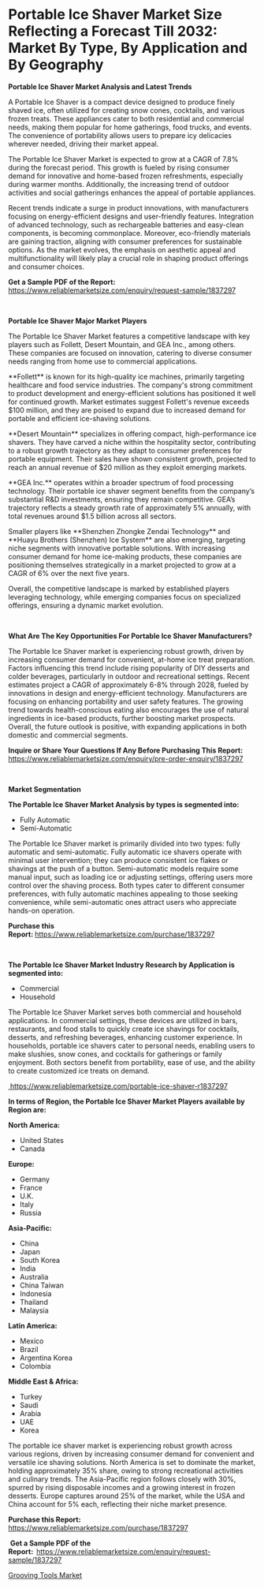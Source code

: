 <p><h1>Portable Ice Shaver Market Size Reflecting a Forecast Till 2032: Market By Type, By Application and By Geography</h1></p><p><strong>Portable Ice Shaver Market Analysis and Latest Trends</strong></p>
<p><p>A Portable Ice Shaver is a compact device designed to produce finely shaved ice, often utilized for creating snow cones, cocktails, and various frozen treats. These appliances cater to both residential and commercial needs, making them popular for home gatherings, food trucks, and events. The convenience of portability allows users to prepare icy delicacies wherever needed, driving their market appeal.</p><p>The Portable Ice Shaver Market is expected to grow at a CAGR of 7.8% during the forecast period. This growth is fueled by rising consumer demand for innovative and home-based frozen refreshments, especially during warmer months. Additionally, the increasing trend of outdoor activities and social gatherings enhances the appeal of portable appliances. </p><p>Recent trends indicate a surge in product innovations, with manufacturers focusing on energy-efficient designs and user-friendly features. Integration of advanced technology, such as rechargeable batteries and easy-clean components, is becoming commonplace. Moreover, eco-friendly materials are gaining traction, aligning with consumer preferences for sustainable options. As the market evolves, the emphasis on aesthetic appeal and multifunctionality will likely play a crucial role in shaping product offerings and consumer choices.</p></p>
<p><strong>Get a Sample PDF of the Report:&nbsp;</strong> <a href="https://www.reliablemarketsize.com/enquiry/request-sample/1837297?utm_campaign=2479&utm_medium=2&utm_source=Github&utm_content=ia&utm_term=11042025&utm_id=portable-ice-shaver">https://www.reliablemarketsize.com/enquiry/request-sample/1837297</a></p>
<p>&nbsp;</p>
<p><strong>Portable Ice Shaver Major Market Players</strong></p>
<p><p>The Portable Ice Shaver Market features a competitive landscape with key players such as Follett, Desert Mountain, and GEA Inc., among others. These companies are focused on innovation, catering to diverse consumer needs ranging from home use to commercial applications.</p><p>**Follett** is known for its high-quality ice machines, primarily targeting healthcare and food service industries. The company's strong commitment to product development and energy-efficient solutions has positioned it well for continued growth. Market estimates suggest Follett's revenue exceeds $100 million, and they are poised to expand due to increased demand for portable and efficient ice-shaving solutions.</p><p>**Desert Mountain** specializes in offering compact, high-performance ice shavers. They have carved a niche within the hospitality sector, contributing to a robust growth trajectory as they adapt to consumer preferences for portable equipment. Their sales have shown consistent growth, projected to reach an annual revenue of $20 million as they exploit emerging markets.</p><p>**GEA Inc.** operates within a broader spectrum of food processing technology. Their portable ice shaver segment benefits from the company’s substantial R&D investments, ensuring they remain competitive. GEA’s trajectory reflects a steady growth rate of approximately 5% annually, with total revenues around $1.5 billion across all sectors.</p><p>Smaller players like **Shenzhen Zhongke Zendai Technology** and **Huayu Brothers (Shenzhen) Ice System** are also emerging, targeting niche segments with innovative portable solutions. With increasing consumer demand for home ice-making products, these companies are positioning themselves strategically in a market projected to grow at a CAGR of 6% over the next five years. </p><p>Overall, the competitive landscape is marked by established players leveraging technology, while emerging companies focus on specialized offerings, ensuring a dynamic market evolution.</p></p>
<p>&nbsp;</p>
<p><strong>What Are The Key Opportunities For Portable Ice Shaver Manufacturers?</strong></p>
<p><p>The Portable Ice Shaver market is experiencing robust growth, driven by increasing consumer demand for convenient, at-home ice treat preparation. Factors influencing this trend include rising popularity of DIY desserts and colder beverages, particularly in outdoor and recreational settings. Recent estimates project a CAGR of approximately 6-8% through 2028, fueled by innovations in design and energy-efficient technology. Manufacturers are focusing on enhancing portability and user safety features. The growing trend towards health-conscious eating also encourages the use of natural ingredients in ice-based products, further boosting market prospects. Overall, the future outlook is positive, with expanding applications in both domestic and commercial segments.</p></p>
<p><strong>Inquire or Share Your Questions If Any Before Purchasing This Report:</strong> <a href="https://www.reliablemarketsize.com/enquiry/pre-order-enquiry/1837297?utm_campaign=2479&utm_medium=2&utm_source=Github&utm_content=ia&utm_term=11042025&utm_id=portable-ice-shaver">https://www.reliablemarketsize.com/enquiry/pre-order-enquiry/1837297</a></p>
<p>&nbsp;</p>
<p><strong>Market Segmentation</strong></p>
<p><strong>The Portable Ice Shaver Market Analysis by types is segmented into:</strong></p>
<p><ul><li>Fully Automatic</li><li>Semi-Automatic</li></ul></p>
<p><p>The Portable Ice Shaver market is primarily divided into two types: fully automatic and semi-automatic. Fully automatic ice shavers operate with minimal user intervention; they can produce consistent ice flakes or shavings at the push of a button. Semi-automatic models require some manual input, such as loading ice or adjusting settings, offering users more control over the shaving process. Both types cater to different consumer preferences, with fully automatic machines appealing to those seeking convenience, while semi-automatic ones attract users who appreciate hands-on operation.</p></p>
<p><strong>Purchase this Report:&nbsp;</strong><a href="https://www.reliablemarketsize.com/purchase/1837297?utm_campaign=2479&utm_medium=2&utm_source=Github&utm_content=ia&utm_term=11042025&utm_id=portable-ice-shaver">https://www.reliablemarketsize.com/purchase/1837297</a></p>
<p>&nbsp;</p>
<p><strong>The Portable Ice Shaver Market Industry Research by Application is segmented into:</strong></p>
<p><ul><li>Commercial</li><li>Household</li></ul></p>
<p><p>The Portable Ice Shaver Market serves both commercial and household applications. In commercial settings, these devices are utilized in bars, restaurants, and food stalls to quickly create ice shavings for cocktails, desserts, and refreshing beverages, enhancing customer experience. In households, portable ice shavers cater to personal needs, enabling users to make slushies, snow cones, and cocktails for gatherings or family enjoyment. Both sectors benefit from portability, ease of use, and the ability to create customized ice treats on demand.</p></p>
<p><a href="https://www.reliablemarketsize.com/portable-ice-shaver-r1837297?utm_campaign=2479&utm_medium=2&utm_source=Github&utm_content=ia&utm_term=11042025&utm_id=portable-ice-shaver">&nbsp;https://www.reliablemarketsize.com/portable-ice-shaver-r1837297</a></p>
<p><strong>In terms of Region, the Portable Ice Shaver Market Players available by Region are:</strong></p>
<p>
    <p> <strong> North America: </strong>
        <ul>
            <li>United States</li>
            <li>Canada</li>
        </ul>
        </p> 
    <p> <strong> Europe: </strong>
        <ul>
            <li>Germany</li>
            <li>France</li>
            <li>U.K.</li>
            <li>Italy</li>
            <li>Russia</li>
        </ul>
        </p> 
    <p> <strong> Asia-Pacific: </strong>
        <ul>
            <li>China</li>
            <li>Japan</li>
            <li>South Korea</li>
            <li>India</li>
            <li>Australia</li>
            <li>China Taiwan</li>
            <li>Indonesia</li>
            <li>Thailand</li>
            <li>Malaysia</li>
        </ul>
        </p> 
    <p> <strong> Latin America: </strong>
        <ul>
            <li>Mexico</li>
            <li>Brazil</li>
            <li>Argentina Korea</li>
            <li>Colombia</li>
        </ul>
        </p> 
    <p> <strong> Middle East & Africa: </strong>
        <ul>
            <li>Turkey</li>
            <li>Saudi</li>
            <li>Arabia</li>
            <li>UAE</li>
            <li>Korea</li>
        </ul>
    </p>
    </p>
<p><p>The portable ice shaver market is experiencing robust growth across various regions, driven by increasing consumer demand for convenient and versatile ice shaving solutions. North America is set to dominate the market, holding approximately 35% share, owing to strong recreational activities and culinary trends. The Asia-Pacific region follows closely with 30%, spurred by rising disposable incomes and a growing interest in frozen desserts. Europe captures around 25% of the market, while the USA and China account for 5% each, reflecting their niche market presence.</p></p>
<p><strong>Purchase this Report: </strong><a href="https://www.reliablemarketsize.com/purchase/1837297?utm_campaign=2479&utm_medium=2&utm_source=Github&utm_content=ia&utm_term=11042025&utm_id=portable-ice-shaver">https://www.reliablemarketsize.com/purchase/1837297</a></p>
<p>&nbsp;<strong>Get a Sample PDF of the Report:&nbsp;&nbsp;</strong><a href="https://www.reliablemarketsize.com/enquiry/request-sample/1837297?utm_campaign=2479&utm_medium=2&utm_source=Github&utm_content=ia&utm_term=11042025&utm_id=portable-ice-shaver">https://www.reliablemarketsize.com/enquiry/request-sample/1837297</a></p>
<p><strong></strong></p>
<p><p><a href="https://github.com/darouthiamnl/Market-Research-Report-List-1/blob/main/grooving-tools-market.md?utm_campaign=2479&utm_medium=2&utm_source=Github&utm_content=ia&utm_term=11042025&utm_id=portable-ice-shaver">Grooving Tools Market</a></p></p>